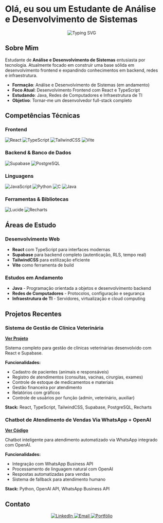 # Olá, eu sou um Estudante de Análise e Desenvolvimento de Sistemas

<div align="center">
  <img src="https://readme-typing-svg.herokuapp.com?font=Fira+Code&pause=1000&color=2196F3&center=true&vCenter=true&width=435&lines=Estudante+de+ADS;Desenvolvedor+Frontend;Aprendendo+Java+e+Redes;Sempre+em+Evolução" alt="Typing SVG" />
</div>

## Sobre Mim

Estudante de **Análise e Desenvolvimento de Sistemas** entusiasta por tecnologia. Atualmente focado em construir uma base sólida em desenvolvimento frontend e expandindo conhecimentos em backend, redes e infraestrutura.

- **Formação**: Análise e Desenvolvimento de Sistemas (em andamento)
- **Foco Atual**: Desenvolvimento Frontend com React e TypeScript
- **Estudando**: Java, Redes de Computadores e Infraestrutura de TI
- **Objetivo**: Tornar-me um desenvolvedor full-stack completo

## Competências Técnicas

### Frontend
![React](https://img.shields.io/badge/React-61DAFB?style=for-the-badge&logo=react&logoColor=black)
![TypeScript](https://img.shields.io/badge/TypeScript-3178C6?style=for-the-badge&logo=typescript&logoColor=white)
![TailwindCSS](https://img.shields.io/badge/Tailwind_CSS-38B2AC?style=for-the-badge&logo=tailwind-css&logoColor=white)
![Vite](https://img.shields.io/badge/Vite-646CFF?style=for-the-badge&logo=vite&logoColor=white)

### Backend & Banco de Dados
![Supabase](https://img.shields.io/badge/Supabase-3ECF8E?style=for-the-badge&logo=supabase&logoColor=white)
![PostgreSQL](https://img.shields.io/badge/PostgreSQL-336791?style=for-the-badge&logo=postgresql&logoColor=white)

### Linguagens
![JavaScript](https://img.shields.io/badge/JavaScript-F7DF1E?style=for-the-badge&logo=javascript&logoColor=black)
![Python](https://img.shields.io/badge/Python-3776AB?style=for-the-badge&logo=python&logoColor=white)
![C](https://img.shields.io/badge/C-A8B9CC?style=for-the-badge&logo=c&logoColor=black)
![Java](https://img.shields.io/badge/Java-007396?style=for-the-badge&logo=openjdk&logoColor=white)

### Ferramentas & Bibliotecas
![Lucide](https://img.shields.io/badge/Lucide-000000?style=for-the-badge&logo=lucide&logoColor=white)
![Recharts](https://img.shields.io/badge/Recharts-FF6384?style=for-the-badge&logo=chart.js&logoColor=white)

## Áreas de Estudo

### Desenvolvimento Web
- **React** com TypeScript para interfaces modernas
- **Supabase** para backend completo (autenticação, RLS, tempo real)
- **TailwindCSS** para estilização eficiente
- **Vite** como ferramenta de build

### Estudos em Andamento
- **Java** - Programação orientada a objetos e desenvolvimento backend
- **Redes de Computadores** - Protocolos, configuração e segurança
- **Infraestrutura de TI** - Servidores, virtualização e cloud computing

## Projetos Recentes

### Sistema de Gestão de Clínica Veterinária
**[Ver Projeto](https://brunnoprojetoclinica.netlify.app/)**

Sistema completo para gestão de clínicas veterinárias desenvolvido com React e Supabase.

**Funcionalidades:**
- Cadastro de pacientes (animais e responsáveis)
- Registro de atendimentos (consultas, vacinas, cirurgias, exames)
- Controle de estoque de medicamentos e materiais
- Gestão financeira por atendimento
- Relatórios com gráficos
- Controle de usuários por função (admin, veterinário, auxiliar)

**Stack:** React, TypeScript, TailwindCSS, Supabase, PostgreSQL, Recharts

### Chatbot de Atendimento de Vendas Via WhatsApp + OpenAI
**[Ver Código](https://github.com/brunnojob/chatbot-atendimento)**

Chatbot inteligente para atendimento automatizado via WhatsApp integrado com OpenAI.

**Funcionalidades:**
- Integração com WhatsApp Business API
- Processamento de linguagem natural com OpenAI
- Respostas automatizadas para vendas
- Sistema de fallback para atendimento humano

**Stack:** Python, OpenAI API, WhatsApp Business API

## Contato

<div align="center">
  <a href="https://www.linkedin.com/in/brunnojob/" target="_blank">
    <img src="https://img.shields.io/badge/LinkedIn-0077B5?style=for-the-badge&logo=linkedin&logoColor=white" alt="LinkedIn"/>
  </a>
  <a href="mailto:brunnosilveirajob@gmail.com">
    <img src="https://img.shields.io/badge/Email-D14836?style=for-the-badge&logo=gmail&logoColor=white" alt="Email"/>
  </a>
  <a href="https://brunnosilveira.netlify.app/" target="_blank">
    <img src="https://img.shields.io/badge/Portfólio-000000?style=for-the-badge&logo=vercel&logoColor=white" alt="Portfólio"/>
  </a>
</div>

